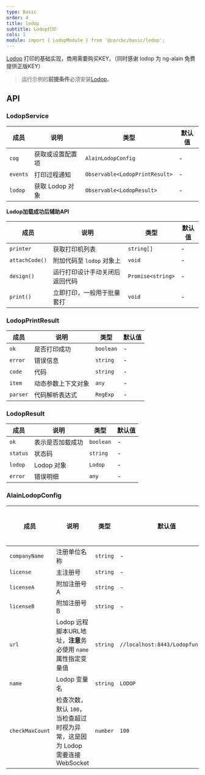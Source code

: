 ```yaml
---
type: Basic
order: 4
title: lodop
subtitle: Lodop打印
cols: 1
module: import { LodopModule } from '@co/cbc/basic/lodop';
---
```


[Lodop](http://c-lodop.com/) 打印的基础实现，商用需要购买KEY。（同时感谢 lodop 为 ng-alain 免费提供正版KEY）

> 运行示例的**前提条件**必须安装[Lodop](http://c-lodop.com/download.html)。

## API

### LodopService

| 成员 | 说明 | 类型 | 默认值 |
|----|----|----|-----|
| `cog` | 获取或设置配置项 | `AlainLodopConfig` | - |
| `events` | 打印过程通知 | `Observable<LodopPrintResult>` | - |
| `lodop` | 获取 Lodop 对象 | `Observable<LodopResult>` | - |

**Lodop加载成功后辅助API**

| 成员 | 说明 | 类型 | 默认值 |
|----|----|----|-----|
| `printer` | 获取打印机列表 | `string[]` | - |
| `attachCode()` | 附加代码至 `lodop` 对象上 | `void` | - |
| `design()` | 运行打印设计手动关闭后返回代码 | `Promise<string>` | - |
| `print()` | 立即打印，一般用于批量套打 | `void` | - |

### LodopPrintResult

| 成员 | 说明 | 类型 | 默认值 |
|----|----|----|-----|
| `ok` | 是否打印成功 | `boolean` | - |
| `error` | 错误信息 | `string` | - |
| `code` | 代码 | `string` | - |
| `item` | 动态参数上下文对象 | `any` | - |
| `parser` | 代码解析表达式 | `RegExp` | - |

### LodopResult

| 成员 | 说明 | 类型 | 默认值 |
|----|----|----|-----|
| `ok` | 表示是否加载成功 | `boolean` | - |
| `status` | 状态码 | `string` | - |
| `lodop` | Lodop 对象 | `Lodop` | - |
| `error` | 错误明细 | `any` | - |

### AlainLodopConfig

| 成员 | 说明 | 类型 | 默认值 | 全局配置 |
|----|----|----|-----|------|
| `companyName` | 注册单位名称 | `string` | - | ✅ |
| `license` | 主注册号 | `string` | - | ✅ |
| `licenseA` | 附加注册号A | `string` | - | ✅ |
| `licenseB` | 附加注册号B | `string` | - | ✅ |
| `url` | Lodop 远程脚本URL地址，**注意**务必使用 `name` 属性指定变量值 | `string` | `//localhost:8443/Lodopfuncs.js` | ✅ |
| `name` | Lodop 变量名 | `string` | `LODOP` | ✅ |
| `checkMaxCount` | 检查次数，默认 `100`，当检查超过时视为异常，这是因为 Lodop 需要连接 WebSocket | `number` | `100` | ✅ |
